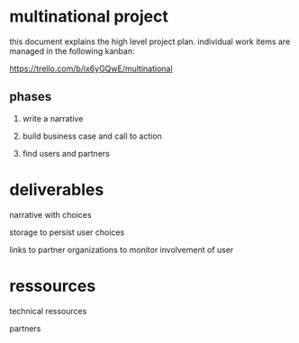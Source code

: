 # multinational project

this document explains the high level project plan.
individual work items are managed in the following kanban:

https://trello.com/b/ix6yGQwE/multinational

## phases

1) write a narrative

2) build business case and call to action

3) find users and partners

# deliverables

narrative with choices

storage to persist user choices

links to partner organizations to monitor involvement of user

# ressources

technical ressources

partners




